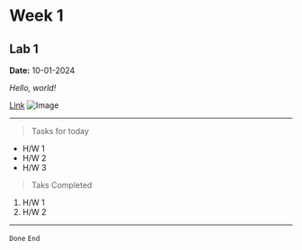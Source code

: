 # Week 1
## Lab 1
**Date:** 10-01-2024

*Hello, world!*

[Link](https://www.markdownguide.org/getting-started/)
![Image](https://timesofsandiego.com/wp-content/uploads/2015/10/Screen-Shot-2015-10-10-at-2.38.44-PM.png)

---
> Tasks for today
* H/W 1
* H/W 2
* H/W 3

> Taks Completed
1. H/W 1
2. H/W 2
--- 
`Done`
```End```

